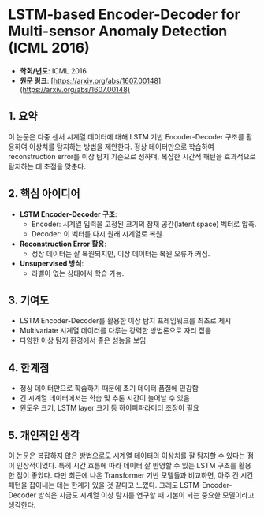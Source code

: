 # LSTM-based Encoder-Decoder for Multi-sensor Anomaly Detection (ICML 2016)

- **학회/년도**: ICML 2016
- **원문 링크**: [https://arxiv.org/abs/1607.00148](https://arxiv.org/abs/1607.00148)

## 1. 요약
이 논문은 다중 센서 시계열 데이터에 대해 LSTM 기반 Encoder-Decoder 구조를 활용하여 이상치를 탐지하는 방법을 제안한다. 정상 데이터만으로 학습하여 reconstruction error를 이상 탐지 기준으로 정하며, 복잡한 시간적 패턴을 효과적으로 탐지하는 데 초점을 맞춘다.

## 2. 핵심 아이디어
- **LSTM Encoder-Decoder 구조**:
  - Encoder: 시계열 입력을 고정된 크기의 잠재 공간(latent space) 벡터로 압축.
  - Decoder: 이 벡터를 다시 원래 시계열로 복원.
- **Reconstruction Error 활용**:
  - 정상 데이터는 잘 복원되지만, 이상 데이터는 복원 오류가 커짐.
- **Unsupervised 방식**:
  - 라벨이 없는 상태에서 학습 가능.

## 3. 기여도
- LSTM Encoder-Decoder를 활용한 이상 탐지 프레임워크를 최초로 제시
- Multivariate 시계열 데이터를 다루는 강력한 방법론으로 자리 잡음
- 다양한 이상 탐지 환경에서 좋은 성능을 보임

## 4. 한계점
- 정상 데이터만으로 학습하기 때문에 초기 데이터 품질에 민감함
- 긴 시계열 데이터에서는 학습 및 추론 시간이 늘어날 수 있음
- 윈도우 크기, LSTM layer 크기 등 하이퍼파라미터 조정이 필요

## 5. 개인적인 생각
이 논문은 복잡하지 않은 방법으로도 시계열 데이터의 이상치를 잘 탐지할 수 있다는 점이 인상적이었다. 특히 시간 흐름에 따라 데이터 잘 반영할 수 있는 LSTM 구조를 활용한 점이 좋았다. 다만 최근에 나온 Transformer 기반 모델들과 비교하면, 아주 긴 시간 패턴을 잡아내는 데는 한계가 있을 것 같다고 느꼈다. 그래도 LSTM-Encoder-Decoder 방식은 지금도 시계열 이상 탐지를 연구할 때 기본이 되는 중요한 모델이라고 생각한다.
